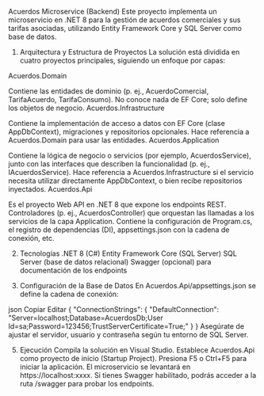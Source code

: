 Acuerdos Microservice (Backend)
Este proyecto implementa un microservicio en .NET 8 para la gestión de acuerdos comerciales y sus tarifas asociadas, utilizando Entity Framework Core y SQL Server como base de datos.

1. Arquitectura y Estructura de Proyectos
La solución está dividida en cuatro proyectos principales, siguiendo un enfoque por capas:

Acuerdos.Domain

Contiene las entidades de dominio (p. ej., AcuerdoComercial, TarifaAcuerdo, TarifaConsumo).
No conoce nada de EF Core; solo define los objetos de negocio.
Acuerdos.Infrastructure

Contiene la implementación de acceso a datos con EF Core (clase AppDbContext), migraciones y repositorios opcionales.
Hace referencia a Acuerdos.Domain para usar las entidades.
Acuerdos.Application

Contiene la lógica de negocio o servicios (por ejemplo, AcuerdosService), junto con las interfaces que describen la funcionalidad (p. ej., IAcuerdosService).
Hace referencia a Acuerdos.Infrastructure si el servicio necesita utilizar directamente AppDbContext, o bien recibe repositorios inyectados.
Acuerdos.Api

Es el proyecto Web API en .NET 8 que expone los endpoints REST.
Controladores (p. ej., AcuerdosController) que orquestan las llamadas a los servicios de la capa Application.
Contiene la configuración de Program.cs, el registro de dependencias (DI), appsettings.json con la cadena de conexión, etc.

2. Tecnologías
.NET 8 (C#)
Entity Framework Core (SQL Server)
SQL Server (base de datos relacional)
Swagger (opcional) para documentación de los endpoints


4. Configuración de la Base de Datos
En Acuerdos.Api/appsettings.json se define la cadena de conexión:

json
Copiar
Editar
{
  "ConnectionStrings": {
    "DefaultConnection": "Server=localhost;Database=AcuerdosDb;User Id=sa;Password=123456;TrustServerCertificate=True;"
  }
}
Asegúrate de ajustar el servidor, usuario y contraseña según tu entorno de SQL Server.

5. Ejecución
Compila la solución en Visual Studio.
Establece Acuerdos.Api como proyecto de inicio (Startup Project).
Presiona F5 o Ctrl+F5 para iniciar la aplicación.
El microservicio se levantará en https://localhost:xxxx.
Si tienes Swagger habilitado, podrás acceder a la ruta /swagger para probar los endpoints.
